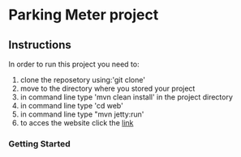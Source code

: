 # Parking Meter project

## Instructions
In order to run this project you need to: 
1. clone the reposetory using:'git clone'
2. move to the directory where you stored your project
3. in command line type 'mvn clean install' in the project directory
4. in command line type 'cd web'
5. in command line type "mvn jetty:run'
6. to acces the website click the [link](http://localhost:8680)

### Getting Started



